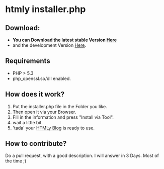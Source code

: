 htmly installer.php
===============

Download:
---------------
* <b>You can Download the latest stable Version [Here](https://github.com/Kanti/htmly-installer/releases/latest)</b>
* and the development Version [Here](https://github.com/Kanti/htmly-installer/archive/master.zip).

Requirements
---------------
* PHP > 5.3
* php_openssl.so/dll enabled.

How does it work?
---------------
1. Put the installer.php file in the Folder you like.
2. Then open it via your Browser.
3. Fill in the information and press "Install via Tool".
4. wait a little bit.
5. 'tada' your [HTMLy Blog](https://github.com/danpros/htmly) is ready to use.

How to contribute?
---------------
Do a pull request, with a good description.
I will answer in 3 Days. Most of the time ;)
